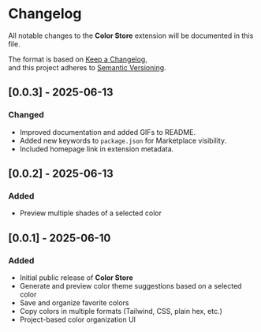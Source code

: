 # Changelog

All notable changes to the **Color Store** extension will be documented in this file.

The format is based on [Keep a Changelog](https://keepachangelog.com/en/1.0.0/),  
and this project adheres to [Semantic Versioning](https://semver.org/).

## [0.0.3] - 2025-06-13

### Changed

- Improved documentation and added GIFs to README.
- Added new keywords to `package.json` for Marketplace visibility.
- Included homepage link in extension metadata.

## [0.0.2] - 2025-06-13

### Added

- Preview multiple shades of a selected color

## [0.0.1] - 2025-06-10

### Added

- Initial public release of **Color Store**
- Generate and preview color theme suggestions based on a selected color
- Save and organize favorite colors
- Copy colors in multiple formats (Tailwind, CSS, plain hex, etc.)
- Project-based color organization UI
